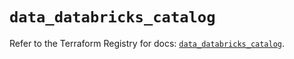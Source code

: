# `data_databricks_catalog`

Refer to the Terraform Registry for docs: [`data_databricks_catalog`](https://registry.terraform.io/providers/databricks/databricks/1.59.0/docs/data-sources/catalog).
